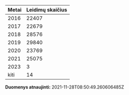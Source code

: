 | Metai | Leidimų skaičius |
|-------| ---------------- |
| 2016 | 22407 |
| 2017 | 22679 |
| 2018 | 28576 |
| 2019 | 29840 |
| 2020 | 23769 |
| 2021 | 25075 |
| 2023 | 3 |
| kiti | 14 |

**Duomenys atnaujinti:** 2021-11-28T08:50:49.260606485Z